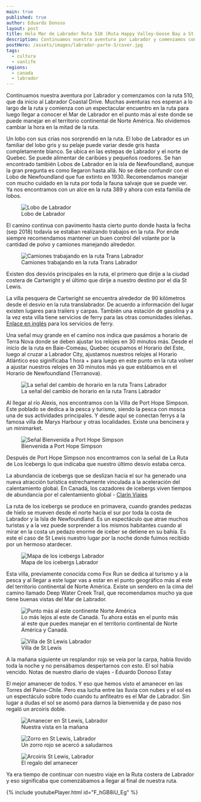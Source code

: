 ```yaml
---
main: true
published: true
author: Eduardo Donoso
layout: post
title: Hola Mar de Labrador Ruta 510 (Ruta Happy Valley-Goose Bay a St Lewis) - Ruta Trans Quebec - Labrador Parte 3
description: Continuamos nuestra aventura por Labrador y comenzamos con la ruta 510, que da inicio al Labrador Coastal Drive. Muchas aventuras nos esperan a lo largo de la ruta y comienza con un espectacular encuentro en la ruta para luego llegar a conocer el Mar de Labrador en el punto más al este donde se puede manejar en el territorio continental de Norte América. No olvidemos cambiar la hora en la mita de la ruta.
postHero: /assets/images/labrador-parte-3/cover.jpg
tags:
  - cultura
  - vanlife
regions:
  - canada
  - labrador
---
```

Continuamos nuestra aventura por Labrador y comenzamos con la ruta 510, que da inicio al Labrador Coastal Drive. Muchas aventuras nos esperan a lo largo de la ruta y comienza con un espectacular encuentro en la ruta para luego llegar a conocer el Mar de Labrador en el punto más al este donde se puede manejar en el territorio continental de Norte América. No olvidemos cambiar la hora en la mitad de la ruta.

Un lobo con sus crías nos sorprendió en la ruta. El lobo de Labrador es un familiar del lobo gris y su pelaje puede variar desde gris hasta completamente blanco. Se ubica en las estepas de Labrador y el norte de Quebec. Se puede alimentar de caribúes y pequeños roedores.
Se han encontrado también Lobos de Labrador en la isla de Newfoundland, aunque la gran pregunta es como llegaron hasta allá. No se debe confundir con el Lobo de Newfoundland que fue extinto en 1930.
Recomendamos manejar con mucho cuidado en la ruta por toda la fauna salvaje que se puede ver. Ya nos encontramos con un alce en la ruta 389 y ahora con esta familia de lobos.

<figure class="figure">
  <img class="image" src="/assets/images/labrador-parte-3/1.jpg" alt="Lobo de Labrador">
  <figcaption class="img-caption">Lobo de Labrador</figcaption>
</figure>

El camino continua con pavimento hasta cierto punto donde hasta la fecha (sep 2018) todavía se estaban realizando trabajos en la ruta. Por ende siempre recomendamos mantener un buen control del volante por la cantidad de polvo y camiones manejando alrededor.

<figure class="figure">
  <img class="image" src="/assets/images/labrador-parte-3/2.jpg" alt="Camiones trabajando en la ruta Trans Labrador">
  <figcaption class="img-caption">Camiones trabajando en la ruta Trans Labrador</figcaption>
</figure>

Existen dos desviós principales en la ruta, el primero que dirije a la ciudad costera de Cartwright y el último que dirije a nuestro destino por el día St Lewis.

La villa pesquera de Cartwright se encuentra alrededor de 90 kilómetros desde el desvio en la ruta translabrador. De acuerdo a información del lugar existen lugares para trailers y carpas. También una estación de gasolina y a la vez esta villa tiene servicios de ferry para las otras comunidades isleñas. <a href="https://www.gov.nl.ca/ti/ferryservices/schedules/i-cartwright/" title="Labrador Newfoundland Ferry">Enlace en inglés</a> para los servicios de ferry.

Una señal muy grande en el camino nos indica que pasámos a horario de Terra Nova donde se deben ajustar los relojes en 30 minutos más.
Desde el inicio de la ruta en Baie-Comeau, Quebec ocupamos el Horario del Este, luego al cruzar a Labrador City, ajustamos nuestros relojes al Horario Atlántico eso siginificaba 1 hora + para luego en este punto en la ruta volver a ajustar nuestros relojes en 30 minutos más ya que estábamos en el Horario de Newfoundland (Terranova).

<figure class="figure">
  <img class="image" src="/assets/images/labrador-parte-3/3.jpg" alt="La señal del cambio de horario en la ruta Trans Labrador">
  <figcaption class="img-caption">La señal del cambio de horario en la ruta Trans Labrador</figcaption>
</figure>

Al llegar al río Alexis, nos encontramos con la Villa de Port Hope Simpson. Este poblado se dedica a la pesca y turismo, siendo la pesca con mosca una de sus actividades principales. Y desde aquí se conectan ferrys a la famosa villa de Marys Harbour y otras localidades.
Existe una bencinera y un minimarket.

<figure class="figure">
  <img class="image" src="/assets/images/labrador-parte-3/4.jpg" alt="Señal Bienvenida a Port Hope Simpson">
  <figcaption class="img-caption">Bienvenida a Port Hope Simpson</figcaption>
</figure>

Después de Port Hope Simpson nos encontramos con la señal de La Ruta de Los Icebergs lo que indicaba que nuestro último desvío estaba cerca.

<div class="quote">
  La abundancia de icebergs que se deslizan hacia el sur ha generado una nueva atracción turística estrechamente vinculada a la aceleración del calentamiento global.  En Canadá, los cazadores de icebergs viven tiempos de abundancia por el calentamiento global - <a href="https://www.clarin.com/viajes/canada-cazadores-icebergs-viven-tiempos-abundancia-calentamiento-global_0_BDq2xowWs.html" title="Clarín Viajes">Clarín Viajes</a>
</div>

La ruta de los icebergs se produce en primavera, cuando grandes pedazas de hielo se mueven desde el norte hacia el sur por toda la costa de Labrador y la Isla de Newfoundland. Es un espectáculo que atrae muchos turistas y a la vez puede sorprender a los mismos habitantes cuando al mirar en la costa un pedazo enorme de iceber se detiene en su bahía.
Es este el caso de St Lewis nuestro lugar por la noche donde fuimos recibido por un hermoso atardecer.


<figure class="figure">
  <img class="image" src="/assets/images/labrador-parte-3/mapa-icebergs.jpg" alt="Mapa de los icebergs Labrador">
  <figcaption class="img-caption">Mapa de los icebergs Labrador</figcaption>
</figure>

Esta villa, previamente conocida como Fox Run se dedica al turismo y a la pesca y al llegar a este lugar vas a estar en el punto geográfico más al este del territorio continental de Norte América.
Existe un sendero en la cima del camino llamado Deep Water Creek Trail, que recomendamos mucho ya que tiene buenas vistas del Mar de Labrador.

<figure class="figure">
  <img class="image" src="/assets/images/labrador-parte-3/5.jpg" alt="Punto más al este continente Norte América">
  <figcaption class="img-caption">Lo más lejos al este de Canadá. Tu ahora estás en el punto más al este que puedes manejar en el territorio continental de Norte América y Canadá.</figcaption>
</figure>

<figure class="figure">
  <img class="image" src="/assets/images/labrador-parte-3/6.jpg" alt="Villa de St Lewis Labrador">
  <figcaption class="img-caption">Villa de St Lewis</figcaption>
</figure>

<div class="quote">
  A la mañana siguiente un resplandor rojo se veía por la carpa, había llovido toda la noche y no pensábamos despertarnos con esto. El sol había vencido. Notas de nuestro diario de viajes - Eduardo Donoso Estay
</div>

El mejor amanecer de todos. Y eso que hemos visto el amanecer en las Torres del Paine-Chile. Pero esa lucha entre las lluvia con nubes y el sol es un espectáculo sobre todo cuando tu anfiteatro es el Mar de Labrador. Sin lugar a dudas el sol se asomó para darnos la bienvenida y de paso nos regaló un arcoiris doble.

<figure class="figure">
  <img class="image" src="/assets/images/labrador-parte-3/7.jpg" alt="Amanecer en St Lewis, Labrador">
  <figcaption class="img-caption">Nuestra vista en la mañana</figcaption>
</figure>

<figure class="figure">
  <img class="image" src="/assets/images/labrador-parte-3/8.jpg" alt="Zorro en St Lewis, Labrador">
  <figcaption class="img-caption">Un zorro rojo se acercó a saludarnos</figcaption>
</figure>

<figure class="figure">
  <img class="image" src="/assets/images/labrador-parte-3/9.jpg" alt="Arcoiris St Lewis, Labrador">
  <figcaption class="img-caption">El regalo del amanecer</figcaption>
</figure>

Ya era tiempo de continuar con nuestro viaje en la Ruta costera de Labrador y eso significaba que comenzábamos a llegar al final de nuestra ruta.

{% include youtubePlayer.html id="F_hGB8iU_Eg" %}
